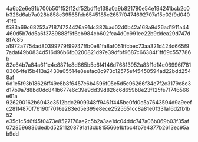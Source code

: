4a6b2e6e91b700b501f52f12df52bdf1e138a0a9b821780e54e194241bcb2c0b326d6ab7a028b858c39565feb6545185c2657f0474692707a15c02f9d04041f0
f583a69c68252a71874724426a91dc382bad02d0b42a168a9d26ad1911a44460d5b7dd5a6f3789888f6f6eb984cb602fca4d0c991ee22b9ddea29d747d8f7c85
a1972a7754ad80399779f99747ffb0e81fa8af051ffcbec73aa321d424d665f97adaf49b0834d516d96b6fb0200821d97e39dfbf9687c66384f1ff69c557786b
82e64b7a84a611e4c8871e8d665b5e6f4146d76813952a83f1d14e06996f78103064fe15b413a2430a05514e8eefac8c973c12575ef45450594ad22bdd2548af
6d1e5f93b18626ff49e8b8f6457e6b4596f05e5d5e96266f34e7f2c3179c8c3d17b9a7d8bd0dc841b677e6c39e9dd39d826c6d659b8e23f125fe71746566e61a
926290162b6043c3512bdc2909348ff9461f445be0fd0c5a7643594d9a9eefc281f4870f76190f7016e283ed5e399e8ece2525651cc8a81e0f331a16d2fb1b52
e35c1c5d6f45f0473e8527176ae2c5b2a3ae1dc04ddc747a06b069b03f35af0728596836dedbd52511208791a13cb815566e1bfbc4fb7e4377b2613ec95ab9dd
